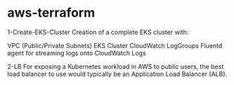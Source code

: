 # aws-terraform
1-Create-EKS-Cluster
Creation of a complete EKS cluster with:

VPC (Public/Private Subnets)
EKS Cluster
CloudWatch LogGroups
Fluentd agent for streaming logs onto CloudWatch Logs

2-LB
For exposing a Kubernetes workload in AWS to public users, the best load balancer to use would typically be an Application Load Balancer (ALB).
